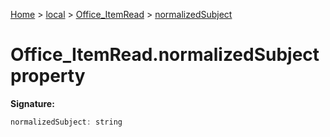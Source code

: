 [Home](./index) &gt; [local](local.md) &gt; [Office\_ItemRead](local.office_itemread.md) &gt; [normalizedSubject](local.office_itemread.normalizedsubject.md)

# Office\_ItemRead.normalizedSubject property


**Signature:**
```javascript
normalizedSubject: string
```
